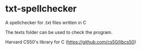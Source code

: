 # txt-spellchecker
A spellchecker for .txt files written in C

The texts folder can be used to check the program.

Harvard CS50's library for C (https://github.com/cs50/libcs50)
